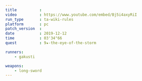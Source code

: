 ```yaml
---
title          :
video          : https://www.youtube.com/embed/Bj5i4axyRiI
run_type       : ta-wiki-rules
platform       : pc
patch_version  : 
date           : 2019-12-12
time           : 03'34"66
quest          : 9★-the-eye-of-the-storm

runners:
    - gakusti

weapons:
    - long-sword
---
```

